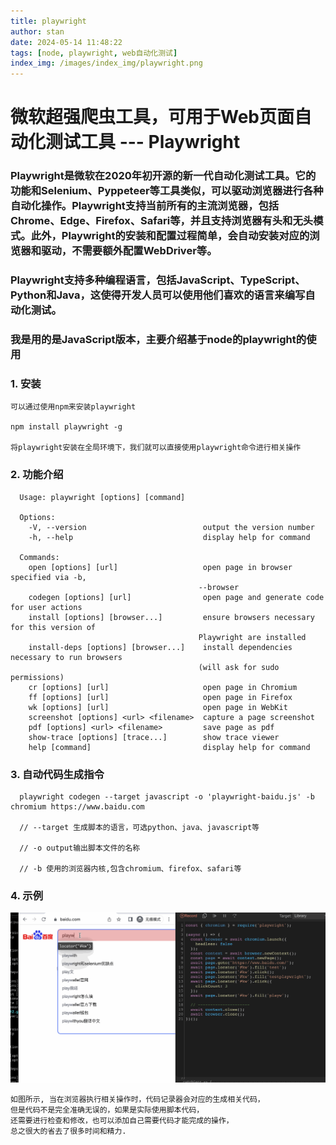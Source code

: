 ```yaml
---
title: playwright
author: stan
date: 2024-05-14 11:48:22
tags: [node, playwright, web自动化测试]
index_img: /images/index_img/playwright.png
---
```


# 微软超强爬虫工具，可用于Web页面自动化测试工具 --- Playwright

### Playwright是微软在2020年初开源的新一代自动化测试工具。它的功能和Selenium、Pyppeteer等工具类似，可以驱动浏览器进行各种自动化操作。Playwright支持当前所有的主流浏览器，包括Chrome、Edge、Firefox、Safari等，并且支持浏览器有头和无头模式。此外，Playwright的安装和配置过程简单，会自动安装对应的浏览器和驱动，不需要额外配置WebDriver等。

### Playwright支持多种编程语言，包括JavaScript、TypeScript、Python和Java，这使得开发人员可以使用他们喜欢的语言来编写自动化测试。

### 我是用的是JavaScript版本，主要介绍基于node的playwright的使用

### 1. 安装
    可以通过使用npm来安装playwright

    npm install playwright -g

    将playwright安装在全局环境下，我们就可以直接使用playwright命令进行相关操作

### 2. 功能介绍
      Usage: playwright [options] [command]

      Options:
        -V, --version                          output the version number
        -h, --help                             display help for command

      Commands:
        open [options] [url]                   open page in browser specified via -b,
                                              --browser
        codegen [options] [url]                open page and generate code for user actions
        install [options] [browser...]         ensure browsers necessary for this version of
                                              Playwright are installed
        install-deps [options] [browser...]    install dependencies necessary to run browsers
                                              (will ask for sudo permissions)
        cr [options] [url]                     open page in Chromium
        ff [options] [url]                     open page in Firefox
        wk [options] [url]                     open page in WebKit
        screenshot [options] <url> <filename>  capture a page screenshot
        pdf [options] <url> <filename>         save page as pdf
        show-trace [options] [trace...]        show trace viewer
        help [command]                         display help for command

### 3. 自动代码生成指令
      playwright codegen --target javascript -o 'playwright-baidu.js' -b chromium https://www.baidu.com 

      // --target 生成脚本的语言，可选python、java、javascript等

      // -o output输出脚本文件的名称

      // -b 使用的浏览器内核,包含chromium、firefox、safari等

### 4. 示例

![示例](/images/playwright/playwright-baidu.gif)

    如图所示, 当在浏览器执行相关操作时，代码记录器会对应的生成相关代码，
    但是代码不是完全准确无误的，如果是实际使用脚本代码，
    还需要进行检查和修改，也可以添加自己需要代码才能完成的操作，
    总之很大的省去了很多时间和精力.


